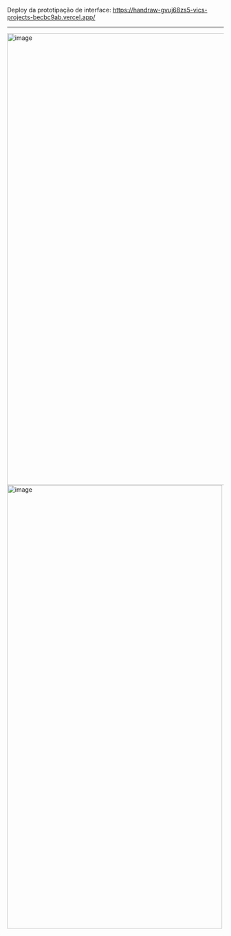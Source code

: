 Deploy da prototipação de interface: https://handraw-gvuj68zs5-vics-projects-becbc9ab.vercel.app/ 



-----------



   <img width="1600" height="1051" alt="image" src="https://github.com/user-attachments/assets/26938e13-f2e3-455e-ba47-dc17458fce2c" />
<img width="500" height="1032" alt="image" src="https://github.com/user-attachments/assets/1a5fa47a-be9e-4d21-bfe8-d2dfa767db86" />
